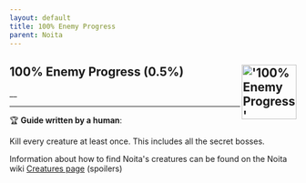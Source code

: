 ```yaml
---
layout: default
title: 100% Enemy Progress
parent: Noita
---
```


## 100% Enemy Progress (0.5%) <img align="right" src="https://cdn.cloudflare.steamstatic.com/steamcommunity/public/images/apps/881100/18c76ae26e6cb5c0743863e8e31a45b203ce7fa9.jpg" alt="'100% Enemy Progress' achievement icon" width="96" height="96">

__

---

:trophy: **Guide written by a human**:

Kill every creature at least once. This includes all the secret bosses.

Information about how to find Noita's creatures can be found on the Noita wiki [Creatures page](https://noita.wiki.gg/wiki/Creatures) (spoilers)

